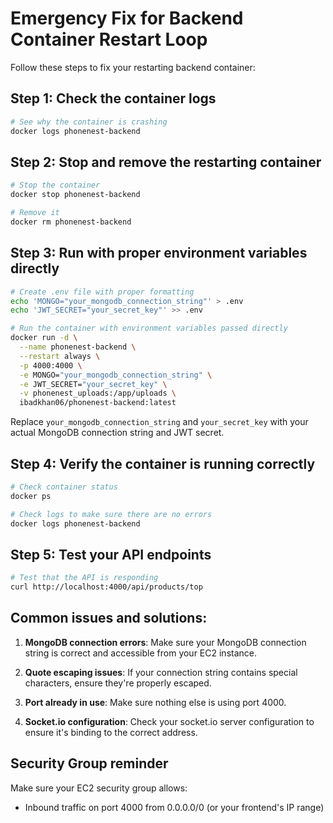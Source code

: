 # Emergency Fix for Backend Container Restart Loop

Follow these steps to fix your restarting backend container:

## Step 1: Check the container logs

```bash
# See why the container is crashing
docker logs phonenest-backend
```

## Step 2: Stop and remove the restarting container

```bash
# Stop the container
docker stop phonenest-backend

# Remove it 
docker rm phonenest-backend
```

## Step 3: Run with proper environment variables directly

```bash
# Create .env file with proper formatting
echo 'MONGO="your_mongodb_connection_string"' > .env
echo 'JWT_SECRET="your_secret_key"' >> .env

# Run the container with environment variables passed directly
docker run -d \
  --name phonenest-backend \
  --restart always \
  -p 4000:4000 \
  -e MONGO="your_mongodb_connection_string" \
  -e JWT_SECRET="your_secret_key" \
  -v phonenest_uploads:/app/uploads \
  ibadkhan06/phonenest-backend:latest
```

Replace `your_mongodb_connection_string` and `your_secret_key` with your actual MongoDB connection string and JWT secret.

## Step 4: Verify the container is running correctly

```bash
# Check container status
docker ps

# Check logs to make sure there are no errors
docker logs phonenest-backend
```

## Step 5: Test your API endpoints

```bash
# Test that the API is responding
curl http://localhost:4000/api/products/top
```

## Common issues and solutions:

1. **MongoDB connection errors**: Make sure your MongoDB connection string is correct and accessible from your EC2 instance.

2. **Quote escaping issues**: If your connection string contains special characters, ensure they're properly escaped.

3. **Port already in use**: Make sure nothing else is using port 4000.

4. **Socket.io configuration**: Check your socket.io server configuration to ensure it's binding to the correct address.

## Security Group reminder

Make sure your EC2 security group allows:
- Inbound traffic on port 4000 from 0.0.0.0/0 (or your frontend's IP range) 